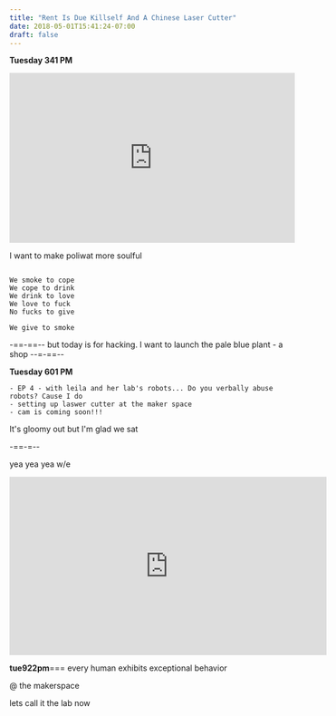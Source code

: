 ```yaml
---
title: "Rent Is Due Killself And A Chinese Laser Cutter"
date: 2018-05-01T15:41:24-07:00
draft: false
---
```



**Tuesday 341 PM**
<iframe width="100%" height="300" scrolling="no" frameborder="no" allow="autoplay" src="https://w.soundcloud.com/player/?url=https%3A//api.soundcloud.com/tracks/447787425%3Fsecret_token%3Ds-Vk5Zd&color=%23ff5500&auto_play=false&hide_related=false&show_comments=true&show_user=true&show_reposts=false&show_teaser=true&visual=true"></iframe>

I want to make poliwat more soulful

```

We smoke to cope
We cope to drink
We drink to love
We love to fuck
No fucks to give

We give to smoke

```

-==-==--
but today is for hacking. I want to launch the pale blue plant - a shop
--=-==--



**Tuesday 601 PM**

    - EP 4 - with leila and her lab's robots... Do you verbally abuse robots? Cause I do
    - setting up laswer cutter at the maker space
    - cam is coming soon!!!


It's gloomy out but I'm glad we sat

-==-=--


yea yea yea w/e
<iframe width="560" height="315" src="https://www.youtube.com/embed/ynEOo28lsbc" frameborder="0" allow="autoplay; encrypted-media" allowfullscreen></iframe>




 **tue922pm**=== every human exhibits exceptional behavior

 @ the makerspace

 lets call it the lab now
